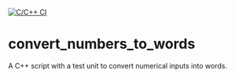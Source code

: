 [![C/C++ CI](https://github.com/munaibalhelali/convert_numbers_to_words/actions/workflows/c-cpp.yml/badge.svg)](https://github.com/munaibalhelali/convert_numbers_to_words/actions/workflows/c-cpp.yml)
# convert_numbers_to_words
A C++ script with a test unit to convert numerical inputs into words.
